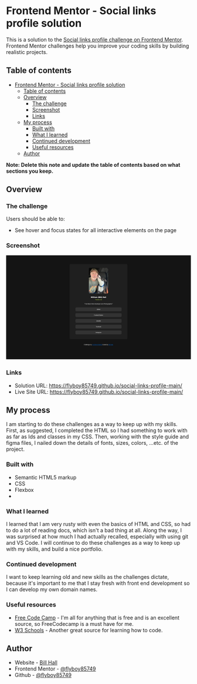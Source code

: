 # Frontend Mentor - Social links profile solution

This is a solution to the [Social links profile challenge on Frontend Mentor](https://www.frontendmentor.io/challenges/social-links-profile-UG32l9m6dQ). Frontend Mentor challenges help you improve your coding skills by building realistic projects.

## Table of contents

- [Frontend Mentor - Social links profile solution](#frontend-mentor---social-links-profile-solution)
  - [Table of contents](#table-of-contents)
  - [Overview](#overview)
    - [The challenge](#the-challenge)
    - [Screenshot](#screenshot)
    - [Links](#links)
  - [My process](#my-process)
    - [Built with](#built-with)
    - [What I learned](#what-i-learned)
    - [Continued development](#continued-development)
    - [Useful resources](#useful-resources)
  - [Author](#author)

**Note: Delete this note and update the table of contents based on what sections you keep.**

## Overview

### The challenge

Users should be able to:

- See hover and focus states for all interactive elements on the page

### Screenshot

![](./preview.jpg)

### Links

- Solution URL: https://flyboy85749.github.io/social-links-profile-main/
- Live Site URL: https://flyboy85749.github.io/social-links-profile-main/

## My process

I am starting to do these challenges as a way to keep up with my skills. First, as suggested, I completed the HTML so I had something to work with as far as Ids and classes in my CSS. Then, working with the style guide and figma files, I nailed down the details of fonts, sizes, colors, ...etc. of the project.

### Built with

- Semantic HTML5 markup
- CSS
- Flexbox
-

### What I learned

I learned that I am very rusty with even the basics of HTML and CSS, so had to do a lot of reading docs, which isn't a bad thing at all. Along the way, I was surprised at how much I had actually recalled, especially with using git and VS Code. I will continue to do these challenges as a way to keep up with my skills, and build a nice portfolio.

### Continued development

I want to keep learning old and new skills as the challenges dictate, because it's important to me that I stay fresh with front end development so I can develop my own domain names.

### Useful resources

- [Free Code Camp](https://www.freecodecamp.org/) - I'm all for anything that is free and is an excellent source, so FreeCodecamp is a must have for me.
- [W3 Schools](https://www.w3schools.com/) - Another great source for learning how to code.

## Author

- Website - [Bill Hall](https://christianwebdeveloper.com/)
- Frontend Mentor - [@flyboy85749](https://www.frontendmentor.io/profile/flyboy85749)
- Github - [@flyboy85749](https:/github.com/flyboy85749)
